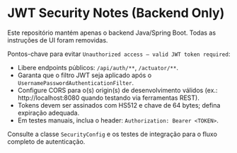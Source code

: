 <!-- Backend-only scope: UI/client instructions were removed. -->
# JWT Security Notes (Backend Only)

Este repositório mantém apenas o backend Java/Spring Boot. Todas as instruções de UI foram removidas.

Pontos-chave para evitar `Unauthorized access – valid JWT token required`:
- Libere endpoints públicos: `/api/auth/**`, `/actuator/**`.
- Garanta que o filtro JWT seja aplicado após o `UsernamePasswordAuthenticationFilter`.
- Configure CORS para o(s) origin(s) de desenvolvimento válidos (ex.: http://localhost:8080 quando testando via ferramentas REST).
- Tokens devem ser assinados com HS512 e chave de 64 bytes; defina expiração adequada.
- Em testes manuais, inclua o header: `Authorization: Bearer <TOKEN>`.

Consulte a classe `SecurityConfig` e os testes de integração para o fluxo completo de autenticação.
